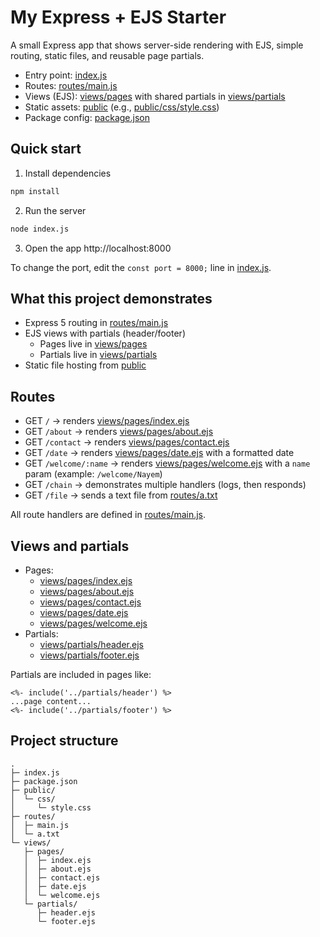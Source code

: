 # My Express + EJS Starter

A small Express app that shows server-side rendering with EJS, simple routing, static files, and reusable page partials.

-   Entry point: [index.js](index.js)
-   Routes: [routes/main.js](routes/main.js)
-   Views (EJS): [views/pages](views/pages) with shared partials in [views/partials](views/partials)
-   Static assets: [public](public) (e.g., [public/css/style.css](public/css/style.css))
-   Package config: [package.json](package.json)

## Quick start

1. Install dependencies

```sh
npm install
```

2. Run the server

```sh
node index.js
```

3. Open the app
   http://localhost:8000

To change the port, edit the `const port = 8000;` line in [index.js](index.js).

## What this project demonstrates

-   Express 5 routing in [routes/main.js](routes/main.js)
-   EJS views with partials (header/footer)
    -   Pages live in [views/pages](views/pages)
    -   Partials live in [views/partials](views/partials)
-   Static file hosting from [public](public)

## Routes

-   GET `/` → renders [views/pages/index.ejs](views/pages/index.ejs)
-   GET `/about` → renders [views/pages/about.ejs](views/pages/about.ejs)
-   GET `/contact` → renders [views/pages/contact.ejs](views/pages/contact.ejs)
-   GET `/date` → renders [views/pages/date.ejs](views/pages/date.ejs) with a formatted date
-   GET `/welcome/:name` → renders [views/pages/welcome.ejs](views/pages/welcome.ejs) with a `name` param (example: `/welcome/Nayem`)
-   GET `/chain` → demonstrates multiple handlers (logs, then responds)
-   GET `/file` → sends a text file from [routes/a.txt](routes/a.txt)

All route handlers are defined in [routes/main.js](routes/main.js).

## Views and partials

-   Pages:
    -   [views/pages/index.ejs](views/pages/index.ejs)
    -   [views/pages/about.ejs](views/pages/about.ejs)
    -   [views/pages/contact.ejs](views/pages/contact.ejs)
    -   [views/pages/date.ejs](views/pages/date.ejs)
    -   [views/pages/welcome.ejs](views/pages/welcome.ejs)
-   Partials:
    -   [views/partials/header.ejs](views/partials/header.ejs)
    -   [views/partials/footer.ejs](views/partials/footer.ejs)

Partials are included in pages like:

```ejs
<%- include('../partials/header') %>
...page content...
<%- include('../partials/footer') %>
```

## Project structure

```
.
├─ index.js
├─ package.json
├─ public/
│  └─ css/
│     └─ style.css
├─ routes/
│  ├─ main.js
│  └─ a.txt
└─ views/
   ├─ pages/
   │  ├─ index.ejs
   │  ├─ about.ejs
   │  ├─ contact.ejs
   │  ├─ date.ejs
   │  └─ welcome.ejs
   └─ partials/
      ├─ header.ejs
      └─ footer.ejs
```
